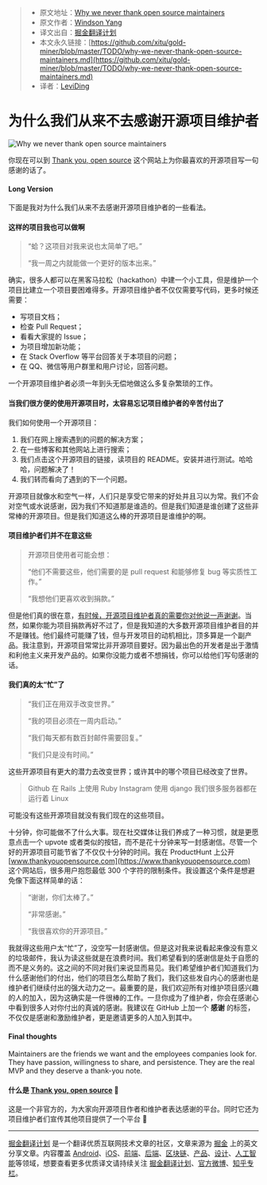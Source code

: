 > * 原文地址：[Why we never thank open source maintainers](https://www.codementor.io/windsonyang/why-we-never-thank-open-source-maintainers-ed0nsw3zd)
> * 原文作者：[Windson Yang](https://www.codementor.io/windsonyang)
> * 译文出自：[掘金翻译计划](https://github.com/xitu/gold-miner)
> * 本文永久链接：[https://github.com/xitu/gold-miner/blob/master/TODO/why-we-never-thank-open-source-maintainers.md](https://github.com/xitu/gold-miner/blob/master/TODO/why-we-never-thank-open-source-maintainers.md)
> * 译者：[LeviDing](https://leviding.com)

# 为什么我们从来不去感谢开源项目维护者

![Why we never thank open source maintainers](https://process.filestackapi.com/cache=expiry:max/resize=width:700/compress/r9dlNLxVS721wAQQJm6q)

你现在可以到 [Thank you, open source](https://www.thankyouopensource.com) 这个网站上为你最喜欢的开源项目写一句感谢的话了。

#### Long Version

下面是我对为什么我们从来不去感谢开源项目维护者的一些看法。

#### 这样的项目我也可以做啊

> “蛤？这项目对我来说也太简单了吧。”
>
> “我一周之内就能做一个更好的版本出来。”

确实，很多人都可以在黑客马拉松（hackathon）中建一个小工具，但是维护一个项目比建立一个项目要困难得多。开源项目维护者不仅仅需要写代码，更多时候还需要：

- 写项目文档；
- 检查 Pull Request；
- 看看大家提的 Issue；
- 为项目增加新功能；
- 在 Stack Overflow 等平台回答关于本项目的问题；
- 在 QQ、微信等用户群里和用户讨论，回答问题。

一个开源项目维护者必须一年到头无偿地做这么多复杂繁琐的工作。

#### 当我们很方便的使用开源项目时，太容易忘记项目维护者的辛苦付出了

我们如何使用一个开源项目：

1. 我们在网上搜索遇到的问题的解决方案；
2. 在一些博客和其他网站上进行搜索；
3. 我们点击这个开源项目的链接，读项目的 README。安装并进行测试。哈哈哈，问题解决了！
4. 我们转而看向了遇到的下一个问题。

开源项目就像水和空气一样，人们只是享受它带来的好处并且习以为常。我们不会对空气或水说感谢，因为我们不知道那是谁造的。但是我们知道是谁创建了这些非常棒的开源项目。但是我们知道这么棒的开源项目是谁维护的啊。

#### 项目维护者们并不在意这些

> 开源项目使用者可能会想：
> 
> “他们不需要这些，他们需要的是 pull request 和能够修复 bug 等实质性工作。”
>
> “我想他们更喜欢收到捐款。”

但是他们真的很在意，[有时候，开源项目维护者真的需要你对他说一声谢谢](https://news.ycombinator.com/itemid=15623604)。当然，如果你能为项目捐款再好不过了，但是我知道的大多数开源项目维护者目的并不是赚钱。他们最终可能赚了钱，但与开发项目的动机相比，顶多算是一个副产品。我注意到，开源项目常常比非开源项目要好。因为最出色的开发者是出于激情和利他主义来开发产品的。如果你没能力或者不想捐钱，你可以给他们写句感谢的话。

#### 我们真的太“忙”了

> “我们正在用双手改变世界。”
> 
> “我的项目必须在一周内启动。”
> 
> “我们每天都有数百封邮件需要回复。”
> 
> “我们只是没有时间。”

这些开源项目有更大的潜力去改变世界；或许其中的哪个项目已经改变了世界。

> Github 在 Rails 上使用 Ruby
> Instagram 使用 django
> 我们很多服务器都在运行着 Linux

可能没有这些开源项目就没有我们现在的这些项目。

十分钟，你可能做不了什么大事。现在社交媒体让我们养成了一种习惯，就是更愿意点击一个 upvote 或者类似的按钮，而不是花十分钟来写一封感谢信。尽管一个好的开源项目可能节省了不仅仅十分钟的时间。我在 ProductHunt 上公开 [www.thankyouopensource.com](https://www.thankyouopensource.com) 这个网站后，很多用户抱怨最低 300 个字符的限制条件。我设置这个条件是想避免像下面这样简单的话：

> “谢谢，你们太棒了。”
> 
> “非常感谢。”
> 
> “我很喜欢你的开源项目。”

我就得这些用户太“忙”了，没空写一封感谢信。但是这对我来说看起来像没有意义的垃圾邮件，我认为读这些就是在浪费时间。我们希望看到的感谢信是处于自愿的而不是义务的。这之间的不同对我们来说显而易见。我们希望维护者们知道我们为什么感谢他们的付出，他们的项目怎么帮助了我们，我们这些发自内心的感谢也是维护者们继续付出的强大动力之一。最重要的是，我们欢迎所有对维护项目感兴趣的人的加入，因为这确实是一件很棒的工作。一旦你成为了维护者，你会在感谢心中看到很多人对你付出的真诚的感谢。我建议在 GitHub 上加一个 **感谢** 的标签，不仅仅是感谢和激励维护者，更是邀请更多的人加入到其中。

#### Final thoughts

Maintainers are the friends we want and the employees companies look for. They have passion, willingness to share, and persistence. They are the real MVP and they deserve a thank-you note.

#### 什么是 [Thank you, open source](httpswww.thankyouopensource.com) 🎉

这是一个非官方的，为大家向开源项目作者和维护者表达感谢的平台。同时它还为项目维护者们宣传其他项目提供了一个平台 🤙 


---

 [掘金翻译计划](httpsgithub.comxitugold-miner) 是一个翻译优质互联网技术文章的社区，文章来源为 [掘金](httpsjuejin.im) 上的英文分享文章。内容覆盖 [Android](httpsgithub.comxitugold-miner#android)、[iOS](httpsgithub.comxitugold-miner#ios)、[前端](httpsgithub.comxitugold-miner#前端)、[后端](httpsgithub.comxitugold-miner#后端)、[区块链](httpsgithub.comxitugold-miner#区块链)、[产品](httpsgithub.comxitugold-miner#产品)、[设计](httpsgithub.comxitugold-miner#设计)、[人工智能](httpsgithub.comxitugold-miner#人工智能)等领域，想要查看更多优质译文请持续关注 [掘金翻译计划](httpsgithub.comxitugold-miner)、[官方微博](httpweibo.comjuejinfanyi)、[知乎专栏](httpszhuanlan.zhihu.comjuejinfanyi)。
